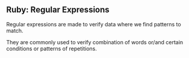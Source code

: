 ## Ruby: Regular Expressions

Regular expressions are made to verify data where we find patterns to match.

They are commonly used to verify combination of words or/and certain conditions or patterns of repetitions.